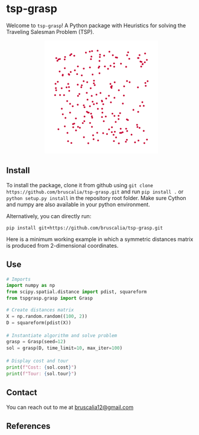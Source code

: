 # tsp-grasp

Welcome to `tsp-grasp`! A Python package with Heuristics for solving the Traveling Salesman Problem (TSP).


<p align="center">
  <img src="./assets/grasp.gif" width="300" title="icon tsp">
</p>

## Install

To install the package, clone it from github using `git clone https://github.com/bruscalia/tsp-grasp.git` and run `pip install .` or `python setup.py install` in the repository root folder. Make sure Cython and numpy are also available in your python environment.

Alternatively, you can directly run:

```
pip install git+https://github.com/bruscalia/tsp-grasp.git
```

Here is a minimum working example in which a symmetric distances matrix is produced from 2-dimensional coordinates.

## Use

```python
# Imports
import numpy as np
from scipy.spatial.distance import pdist, squareform
from tspgrasp.grasp import Grasp
```

```python
# Create distances matrix
X = np.random.random((100, 2))
D = squareform(pdist(X))

# Instantiate algorithm and solve problem
grasp = Grasp(seed=12)
sol = grasp(D, time_limit=10, max_iter=100)

# Display cost and tour
print(f"Cost: {sol.cost}")
print(f"Tour: {sol.tour}")
```

## Contact

You can reach out to me at bruscalia12@gmail.com

## References

